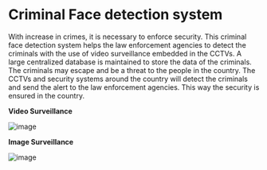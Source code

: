 <h1>Criminal Face detection system</h1>


With increase in crimes, it is necessary to enforce security. This criminal face detection system helps the law enforcement agencies to detect the criminals with the use of video surveillance embedded in the CCTVs.
A large centralized database is maintained to store the data of the criminals. The criminals may escape and be a threat to the people in the country. The CCTVs and security systems around the country will detect the criminals and send the alert to the law enforcement agencies. This way the security is ensured in the country.


**Video Surveillance**

![image](https://github.com/KajalSinghKS/BondsPy/assets/75270002/4277b3a8-bc53-4a17-92f8-17ebbaee31be)


**Image Surveillance**

![image](https://github.com/KajalSinghKS/BondsPy/assets/75270002/a311f1de-2bc0-4462-9581-7323954368db)


